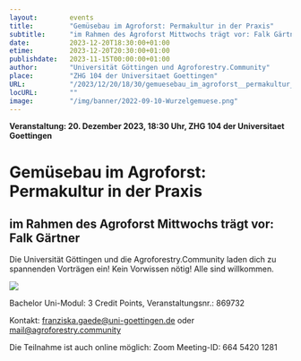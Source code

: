 ```yaml
---
layout:        events
title:         "Gemüsebau im Agroforst: Permakultur in der Praxis"
subtitle:      "im Rahmen des Agroforst Mittwochs trägt vor: Falk Gärtner"
date:          2023-12-20T18:30:00+01:00
etime:         2023-12-20T20:30:00+01:00
publishdate:   2023-11-15T00:00:00+01:00
author:        "Universität Göttingen und Agroforestry.Community"
place:         "ZHG 104 der Universitaet Goettingen"
URL:           "/2023/12/20/18/30/gemuesebau_im_agroforst__permakultur_in_der_praxis"
locURL:        ""
image:         "/img/banner/2022-09-10-Wurzelgemuese.png"
---
```


**Veranstaltung: 20. Dezember 2023, 18:30 Uhr, ZHG 104 der Universitaet Goettingen**

Gemüsebau im Agroforst: Permakultur in der Praxis
===========

im Rahmen des Agroforst Mittwochs trägt vor: Falk Gärtner
-----------

Die Universität Göttingen und die
Agroforestry.Community laden dich
zu spannenden Vorträgen ein!
Kein Vorwissen nötig!
Alle sind willkommen.

![](/img/event/2023-11-15-RingvorlesungAgroforestry.Community.png)

Bachelor Uni-Modul:
3 Credit Points, 
Veranstaltungsnr.:
869732

Kontakt: franziska.gaede@uni-goettingen.de  oder mail@agroforestry.community

Die Teilnahme ist  auch online möglich: Zoom Meeting-ID:
664 5420 1281

